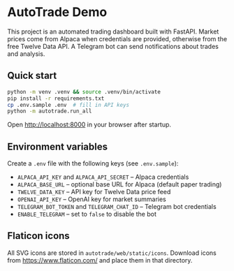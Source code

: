 # AutoTrade Demo

This project is an automated trading dashboard built with FastAPI. Market prices come from Alpaca when credentials are provided, otherwise from the free Twelve Data API. A Telegram bot can send notifications about trades and analysis.

## Quick start

```bash
python -m venv .venv && source .venv/bin/activate
pip install -r requirements.txt
cp .env.sample .env  # fill in API keys
python -m autotrade.run_all
```

Open <http://localhost:8000> in your browser after startup.

## Environment variables

Create a `.env` file with the following keys (see `.env.sample`):

- `ALPACA_API_KEY` and `ALPACA_API_SECRET` – Alpaca credentials
- `ALPACA_BASE_URL` – optional base URL for Alpaca (default paper trading)
- `TWELVE_DATA_KEY` – API key for Twelve Data price feed
- `OPENAI_API_KEY` – OpenAI key for market summaries
- `TELEGRAM_BOT_TOKEN` and `TELEGRAM_CHAT_ID` – Telegram bot credentials
- `ENABLE_TELEGRAM` – set to `false` to disable the bot

## Flaticon icons

All SVG icons are stored in `autotrade/web/static/icons`. Download icons
from <https://www.flaticon.com/> and place them in that directory.

